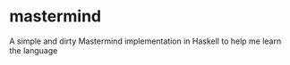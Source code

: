 mastermind
==========

A simple and dirty Mastermind implementation in Haskell to help me learn the language

